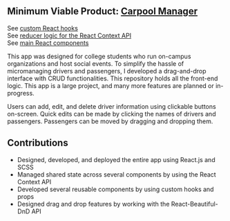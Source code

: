 ## Minimum Viable Product: [Carpool Manager](https://carlsjr4.github.io/carpool-manager/)

See [custom React hooks](https://github.com/CarlsJr4/carpool-manager/tree/master/src/custom_hooks) \
See [reducer logic for the React Context API](https://github.com/CarlsJr4/carpool-manager/tree/master/src/context/reducers) \
See [main React components](https://github.com/CarlsJr4/carpool-manager/tree/master/src/routes/planner) 

This app was designed for college students who run on-campus organizations and host social events. To simplify the hassle of micromanaging drivers and passengers, I developed a drag-and-drop interface with CRUD functionalities. This repository holds all the front-end logic. This app is a large project, and many more features are planned or in-progress.   

 Users can add, edit, and delete driver information using clickable buttons on-screen. Quick edits can be made by clicking the names of drivers and passengers. Passengers can be moved by dragging and dropping them. 

## Contributions
- Designed, developed, and deployed the entire app using React.js and SCSS 
-	Managed shared state across several components by using the React Context API  
-	Developed several reusable components by using custom hooks and props 
-	Designed drag and drop features by working with the React-Beautiful-DnD API 
